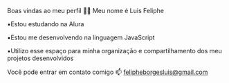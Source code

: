 Boas vindas ao meu perfil 💙💙
Meu nome é Luis Feliphe

▪️Estou estudando na Alura

▪️Estou me desenvolvendo na linguagem JavaScript

▪️Utilizo esse espaço para minha organização e compartilhamento dos meu projetos desenvolvidos

Você pode entrar em contato comigo 📫
felipheborgesluis@gmail.com
